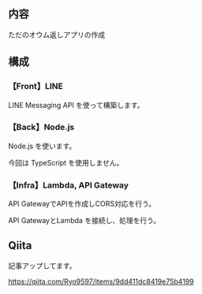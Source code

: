 ## 内容

ただのオウム返しアプリの作成

## 構成

### 【Front】LINE

LINE Messaging API を使って構築します。

### 【Back】Node.js

Node.js を使います。

今回は TypeScript を使用しません。

### 【Infra】Lambda, API Gateway

API GatewayでAPIを作成しCORS対応を行う。

API GatewayとLambda を接続し、処理を行う。

## Qiita

記事アップしてます。

https://qiita.com/Ryo9597/items/9dd411dc8419e75b4199
